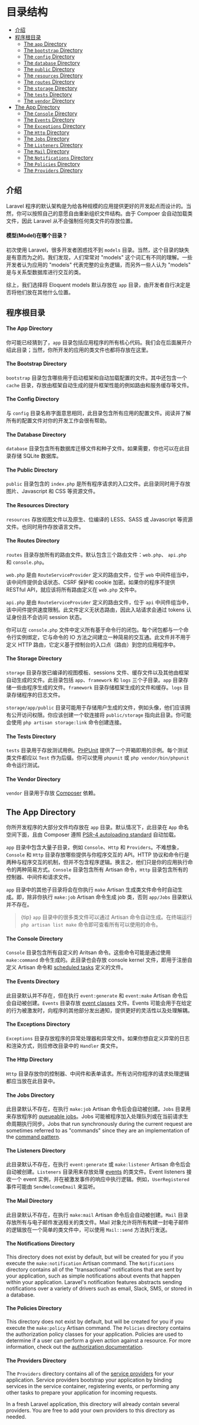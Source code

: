 # 目录结构

- [介绍](#introduction)
- [程序根目录](#the-root-directory)
    - [The `app` Directory](#the-root-app-directory)
    - [The `bootstrap` Directory](#the-bootstrap-directory)
    - [The `config` Directory](#the-config-directory)
    - [The `database` Directory](#the-database-directory)
    - [The `public` Directory](#the-public-directory)
    - [The `resources` Directory](#the-resources-directory)
    - [The `routes` Directory](#the-routes-directory)
    - [The `storage` Directory](#the-storage-directory)
    - [The `tests` Directory](#the-tests-directory)
    - [The `vendor` Directory](#the-vendor-directory)
- [The App Directory](#the-app-directory)
    - [The `Console` Directory](#the-console-directory)
    - [The `Events` Directory](#the-events-directory)
    - [The `Exceptions` Directory](#the-exceptions-directory)
    - [The `Http` Directory](#the-http-directory)
    - [The `Jobs` Directory](#the-jobs-directory)
    - [The `Listeners` Directory](#the-listeners-directory)
    - [The `Mail` Directory](#the-mail-directory)
    - [The `Notifications` Directory](#the-notifications-directory)
    - [The `Policies` Directory](#the-policies-directory)
    - [The `Providers` Directory](#the-providers-directory)

<a name="introduction"></a>
## 介绍

Laravel 程序的默认架构是为给各种规模的应用提供更好的开发起点而设计的。当然，你可以按照自己的意愿自由重新组织文件结构。由于 Compoer 会自动加载类文件，因此 Laravel 从不会强制任何类文件的存放位置。

#### 模型(Model)在哪个目录？

初次使用 Laravel，很多开发者困惑找不到 `models` 目录。当然，这个目录的缺失是有意而为之的。我们发现，人们常常对 "models" 这个词汇有不同的理解。一些开发者认为应用的 "models" 代表完整的业务逻辑，而另外一些人认为 "models" 是与关系型数据库进行交互的类。

综上，我们选择将 Eloquent models 默认存放在 `app` 目录，由开发者自行决定是否将他们放在其他什么位置。

<a name="the-root-directory"></a>
## 程序根目录

<a name="the-root-app-directory"></a>
#### The App Directory

你可能已经猜到了，`app` 目录包括应用程序的所有核心代码。我们会在后面展开介绍此目录；当然，你所开发的应用的类文件也都将存放在这里。

<a name="the-bootstrap-directory"></a>
#### The Bootstrap Directory

`bootstrap` 目录包含哪些用于启动框架和自动加载配置的文件。其中还包含一个 `cache` 目录，存放由框架自动生成的提升框架性能的例如路由和服务缓存等文件。

<a name="the-config-directory"></a>
#### The Config Directory

与 `config` 目录名称字面意思相同，此目录包含所有应用的配置文件。阅读并了解所有的配置文件对你的开发工作会很有帮助。


<a name="the-database-directory"></a>
#### The Database Directory

`database` 目录包含所有数据库迁移文件和种子文件。如果需要，你也可以在此目录存储 SQLite 数据库。

<a name="the-public-directory"></a>
#### The Public Directory

`public` 目录包含的 `index.php` 是所有程序请求的入口文件。此目录同时用于存放图片、Javascript 和 CSS 等资源文件。

<a name="the-resources-directory"></a>
#### The Resources Directory

`resources` 存放视图文件以及原生、位编译的 LESS、SASS 或 Javascript 等资源文件。也同时用作存放语言文件。

<a name="the-routes-directory"></a>
#### The Routes Directory

`routes` 目录存放所有的路由文件。默认包含三个路由文件：`web.php`、 `api.php` 和 `console.php`。

`web.php` 是由 `RouteServiceProvider` 定义的路由文件，位于 `web` 中间件组当中，该中间件提供会话状态、CSRF 保护和 cookie 加密。如果你的程序不提供 RESTful API，就应该将所有路由定义在 `web.php` 文件中。

`api.php` 是由 `RouteServiceProvider` 定义的路由文件，位于 `api` 中间件组当中，该中间件提供速度限制。此文件定义无状态路由，因此入站请求会通过 tokens 认证身份且不会访问 session 状态。

你可以在 `console.php` 文件中定义所有基于命令行的闭包。每个闭包都与一个命令行实例绑定，它与命令的 IO 方法之间建立一种简易的交互通。此文件并不用于定义 HTTP 路由，它定义基于控制台的入口点（路由）到您的应用程序中。


<a name="the-storage-directory"></a>
#### The Storage Directory

`storage` 目录存放已编译的视图模板、sessions 文件、缓存文件以及其他由框架自动生成的文件。此目录包括 `app`、`framework` 和 `logs` 三个子目录。`app` 目录存储一些由程序生成的文件。`framework` 目录存储框架生成的文件和缓存。`logs` 目录存储程序的日志文件。

`storage/app/public` 目录可能用于存储用户生成的文件，例如头像，他们应该拥有公开访问权限。你应该创建一个软连接将 `public/storage` 指向此目录。你可能会使用 `php artisan storage:link` 命令创建连接。

<a name="the-tests-directory"></a>
#### The Tests Directory

`tests` 目录用于存放测试用例。[PHPUnit](https://phpunit.de/) 提供了一个开箱即用的示例。每个测试类文件都应以 `Test` 作为后缀。你可以使用 `phpunit` 或 `php vendor/bin/phpunit` 命令运行测试。


<a name="the-vendor-directory"></a>
#### The Vendor Directory

`vendor` 目录用于存放 [Composer](https://getcomposer.org) 依赖。

<a name="the-app-directory"></a>
## The App Directory

你所开发程序的大部分文件均存放在 `app` 目录。默认情况下，此目录在 `App` 命名空间下面，且由 Composer 遵照 [PSR-4 autoloading standard](http://www.php-fig.org/psr/psr-4/) 自动加载。

`app` 目录中包含大量子目录，例如 `Console`、`Http` 和 `Providers`。不难想象，`Console` 和 `Http` 目录存放哪些提供与你程序交互的 API。HTTP 协议和命令行是两种与程序交互的机制，但并不包含程序逻辑。换言之，他们只是你的应用执行命令的两种简易方式。`Console` 目录包含所有 Artisan 命令，`Http` 目录包含所有的控制器、中间件和请求文件。

`app` 目录中的其他子目录将会在你执行 `make` Artisan 生成类文件命令时自动生成。即，除非你执行 `make:job` Artisan 命令生成 job 类，否则 `app/Jobs` 目录默认并不存在。

> {tip} `app` 目录中的很多类文件可以通过 Artisan 命令自动生成。在终端运行 `php artisan list make` 命令即可查看所有可以使用的命令。

<a name="the-console-directory"></a>
#### The Console Directory

`Console` 目录包含所有自定义的 Aritsan 命令。这些命令可能是通过使用 `make:command` 命令生成的。此目录也会存放 console kernel 文件，即用于注册自定义 Artisan 命令和 [scheduled tasks](/docs/{{version}}/scheduling) 定义的文件。

<a name="the-events-directory"></a>
#### The Events Directory

此目录默认并不存在，但在执行 `event:generate` 和 `event:make` Artisan 命令后会自动被创建。`Events` 目录存放 [event classes](/docs/{{version}}/events) 文件。Events 可能会用于在给定的行为被激发时，向程序的其他部分发出通知，提供更好的灵活性以及处理解耦。

<a name="the-exceptions-directory"></a>
#### The Exceptions Directory

`Exceptions` 目录存放程序的异常处理器和异常文件。如果你想自定义异常的日志和渲染方式，则应修改目录中的 `Handler` 类文件。

<a name="the-http-directory"></a>
#### The Http Directory

`Http` 目录存放你的控制器、中间件和表单请求。所有访问你程序的请求处理逻辑都应当放在此目录中。

<a name="the-jobs-directory"></a>
#### The Jobs Directory

此目录默认不存在，在执行 `make:job` Artisan 命令后会自动被创建。`Jobs` 目录用来存放程序的 [queueable jobs](/docs/{{version}}/queues)。Jobs 可能被程序加入处理队列或在当前请求生命周期执行同步。Jobs that run synchronously during the current request are sometimes referred to as "commands" since they are an implementation of the [command pattern](https://en.wikipedia.org/wiki/Command_pattern).

<a name="the-listeners-directory"></a>
#### The Listeners Directory

此目录默认不存在，在执行 `event:generate` 或 `make:listener` Artisan 命令后会自动被创建。`Listeners` 目录用来存放处理 [events](/docs/{{version}}/events) 的类文件。Event listeners 接收一个 event 实例，并在被激发事件的响应中执行逻辑。例如，`UserRegistered` 事件可能由 `SendWelcomeEmail` 来监听。


<a name="the-mail-directory"></a>
#### The Mail Directory

此目录默认不存在，在执行 `make:mail` Artisan 命令后会自动被创建。`Mail` 目录存放所有与电子邮件发送相关的类文件。Mail 对象允许将所有构建一封电子邮件的逻辑放在一个简单的类文件中，可以使用 `Mail::send` 方法执行发送。


<a name="the-notifications-directory"></a>
#### The Notifications Directory

This directory does not exist by default, but will be created for you if you execute the `make:notification` Artisan command. The `Notifications` directory contains all of the "transactional" notifications that are sent by your application, such as simple notifications about events that happen within your application. Laravel's notification features abstracts sending notifications over a variety of drivers such as email, Slack, SMS, or stored in a database.

<a name="the-policies-directory"></a>
#### The Policies Directory

This directory does not exist by default, but will be created for you if you execute the `make:policy` Artisan command. The `Policies` directory contains the authorization policy classes for your application. Policies are used to determine if a user can perform a given action against a resource. For more information, check out the [authorization documentation](/docs/{{version}}/authorization).

<a name="the-providers-directory"></a>
#### The Providers Directory

The `Providers` directory contains all of the [service providers](/docs/{{version}}/providers) for your application. Service providers bootstrap your application by binding services in the service container, registering events, or performing any other tasks to prepare your application for incoming requests.

In a fresh Laravel application, this directory will already contain several providers. You are free to add your own providers to this directory as needed.
